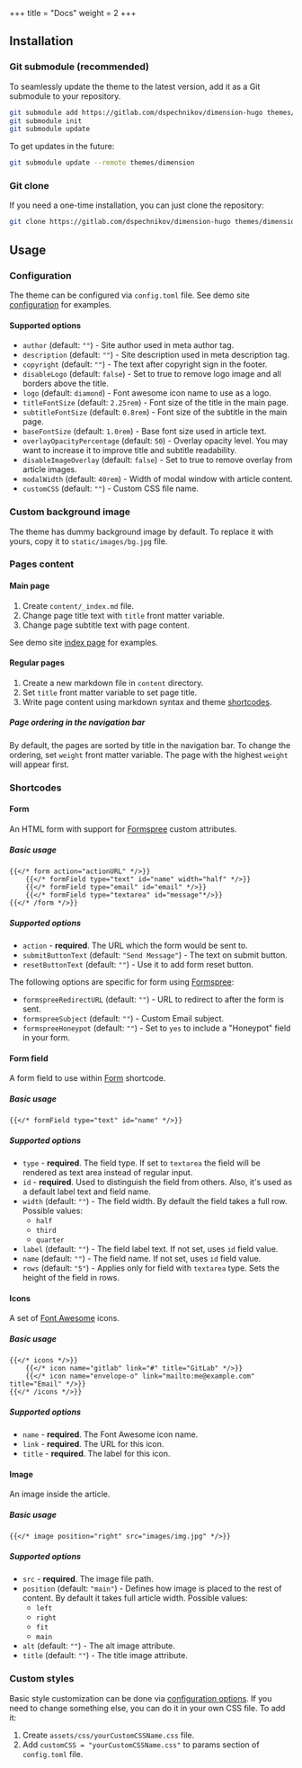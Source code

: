 +++
title = "Docs"
weight = 2
+++

## Installation

### Git submodule (recommended)

To seamlessly update the theme to the latest version, 
add it as a Git submodule to your repository.

```bash
git submodule add https://gitlab.com/dspechnikov/dimension-hugo themes/dimension
git submodule init
git submodule update
```

To get updates in the future:

```bash
git submodule update --remote themes/dimension
```

### Git clone

If you need a one-time installation, you can just clone the repository:

```bash
git clone https://gitlab.com/dspechnikov/dimension-hugo themes/dimension
```

## Usage

### Configuration

The theme can be configured via `config.toml` file. See demo site [configuration](https://gitlab.com/dspechnikov/dimension-hugo/blob/master/exampleSite/config.toml) for examples.

#### Supported options

- `author` (default: `""`) - Site author used in meta author tag.
- `description` (default: `""`) - Site description used in meta description tag.
- `copyright` (default: `""`) - The text after copyright sign in the footer.
- `disableLogo` (default: `false`) - Set to true to remove logo image and all borders above the title.
- `logo` (default: `diamond`) - Font awesome icon name to use as a logo.
- `titleFontSize` (default: `2.25rem`) - Font size of the title in the main page.
- `subtitleFontSize` (default: `0.8rem`) - Font size of the subtitle in the main page.
- `baseFontSize` (default: `1.0rem`) - Base font size used in article text.
- `overlayOpacityPercentage` (default: `50`) - Overlay opacity level. You may want to increase it to improve title and subtitle readability.
- `disableImageOverlay` (default: `false`) - Set to true to remove overlay from article images.
- `modalWidth` (default: `40rem`) - Width of modal window with article content.
- `customCSS` (default: `""`) - Custom CSS file name.

### Custom background image

The theme has dummy background image by default. To replace it with yours, copy it to `static/images/bg.jpg` file.

### Pages content

#### Main page

1. Create `content/_index.md` file.
1. Change page title text with `title` front matter variable.
1. Change page subtitle text with page content.

See demo site [index page](https://gitlab.com/dspechnikov/dimension-hugo/blob/master/exampleSite/content/_index.md) for examples.

#### Regular pages

1. Create a new markdown file in `content` directory.
1. Set `title` front matter variable to set page title.
1. Write page content using markdown syntax and theme [shortcodes](#shortcodes).

##### Page ordering in the navigation bar

By default, the pages are sorted by title in the navigation bar. To change the ordering, set `weight` front matter variable. The page with the highest `weight` will appear first.

### Shortcodes

#### Form

An HTML form with support for [Formspree](https://formspree.io) custom attributes. 

##### Basic usage
```
{{</* form action="actionURL" */>}}
    {{</* formField type="text" id="name" width="half" */>}}
    {{</* formField type="email" id="email" */>}}
    {{</* formField type="textarea" id="message"*/>}}
{{</* /form */>}}
```

##### Supported options
- `action` - **required**. The URL which the form would be sent to.
- `submitButtonText` (default: `"Send Message"`) - The text on submit button.
- `resetButtonText` (default: `""`) - Use it to add form reset button.

The following options are specific for form using [Formspree](https://formspree.io):
- `formspreeRedirectURL` (default: `""`) - URL to redirect to after the form is sent.
- `formspreeSubject` (default: `""`) - Custom Email subject.
- `formspreeHoneypot` (default: `""`) - Set to `yes` to include a "Honeypot" field in your form.

#### Form field

A form field to use within [Form](#form) shortcode.

##### Basic usage
`{{</* formField type="text" id="name" */>}}`

##### Supported options
- `type` - **required**. The field type. 
If set to `textarea` the field will be rendered as text area instead of regular input.
- `id` - **required**. Used to distinguish the field from others. 
Also, it's used as a default label text and field name.
- `width` (default: `""`) - The field width. By default the field takes a full row. Possible values: 
    - `half` 
    - `third`
    - `quarter`
- `label` (default: `""`) - The field label text. If not set, uses `id` field value.
- `name` (default: `""`) - The field name. If not set, uses `id` field value.
- `rows` (default: `"5"`) - Applies only for field with `textarea` type. 
Sets the height of the field in rows.

#### Icons

A set of [Font Awesome](https://fontawesome.com/) icons.

##### Basic usage
```
{{</* icons */>}}
    {{</* icon name="gitlab" link="#" title="GitLab" */>}}
    {{</* icon name="envelope-o" link="mailto:me@example.com" title="Email" */>}}
{{</* /icons */>}}
```

##### Supported options
- `name` - **required**. The Font Awesome icon name.
- `link` - **required**. The URL for this icon.
- `title` - **required**. The label for this icon.

#### Image

An image inside the article.

##### Basic usage
```
{{</* image position="right" src="images/img.jpg" */>}}
```

##### Supported options
- `src` - **required**. The image file path.
- `position` (default: `"main"`) - Defines how image is placed to the rest of content.
By default it takes full article width. Possible values:
    - `left`
    - `right`
    - `fit`
    - `main`
- `alt` (default: `""`) - The alt image attribute.
- `title` (default: `""`) - The title image attribute.

### Custom styles

Basic style customization can be done via [configuration options](#configuration). 
If you need to change something else, you can do it in your own CSS file. To add it:

1. Create `assets/css/yourCustomCSSName.css` file.
1. Add `customCSS = "yourCustomCSSName.css"` to params section of `config.toml` file.  
